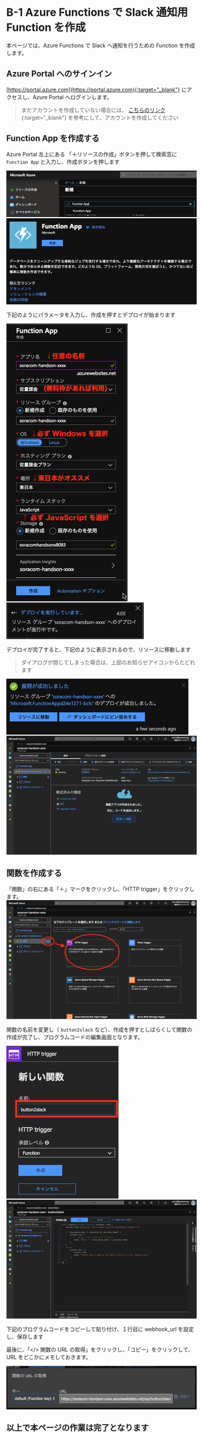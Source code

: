 # B-1 Azure Functions で Slack 通知用 Function を作成
本ページでは、Azure Functions で Slack へ通知を行うための Function を作成します。

## Azure Portal へのサインイン
[https://portal.azure.com](https://portal.azure.com){:target="_blank"} にアクセスし、Azure Portal へログインします。
> まだアカウントを作成していない場合には、 [こちらのリンク](https://docs.microsoft.com/ja-jp/learn/modules/create-an-azure-account/5-exercise-create-an-azure-account){:target="_blank"} を参考にして、アカウントを作成してください

## Function App を作成する
Azure Portal 左上にある 「＋リソースの作成」ボタンを押して検索窓に `Function App` と入力し、作成ボタンを押します

![リソースの作成](images/function-app-01.png)
![Function App作成1](images/function-app-02.png)

下記のようにパラメータを入力し、作成を押すとデプロイが始まります

![Function App作成2](images/function-app-03.png)
![デプロイ中](images/function-app-04.png)

デプロイが完了すると、下記のように表示されるので、リソースに移動します
> ダイアログが閉じてしまった場合は、上部のお知らせアイコンからたどれます

![デプロイ完了](images/function-app-05.png)
![Function App 画面](images/function-app-06.png)

## 関数を作成する
「関数」の右にある「＋」マークをクリックし、「HTTP trigger」をクリックします。
![関数追加](images/function-app-07.png)

関数の名前を変更し（ `button2slack` など）、作成を押すとしばらくして関数の作成が完了し、プログラムコードの編集画面となります。

![関数追加2](images/function-app-08.png)
![関数追加3](images/function-app-09.png)

下記のプログラムコードをコピーして貼り付け、１行目に webhook_url を設定し、保存します

<script src="https://gist.github.com/j3tm0t0/98f50f9ef51a44737bfb2ddd5003c029.js"></script>

最後に、「</> 関数の URL の取得」をクリックし、「コピー」をクリックして、URL をどこかにメモしておきます。

![URLコピー](images/function-app-10.png)

## 以上で本ページの作業は完了となります

